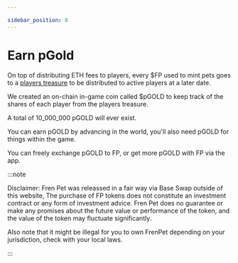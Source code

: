 ```yaml
---

sidebar_position: 8
---
```


# Earn pGold

On top of distributing ETH fees to players, every $FP used to mint pets goes to a [players treasure](https://basescan.org/token/0xff0c532fdb8cd566ae169c1cb157ff2bdc83e105?a=0x038d3417508aecf2889f79ebff61b32564282534) to be distributed to active players at a later date.

We created an on-chain in-game coin called $pGOLD to keep track of the shares of each player from the players treasure.

A total of 10_000_000 pGOLD will ever exist.

You can earn pGOLD by advancing in the world, you'll also need pGOLD for things within the game.

You can freely exchange pGOLD to FP, or get more pGOLD with FP via the app. 



:::note

Disclaimer: Fren Pet was releassed in a fair way via Base Swap outside of this website, The purchase of FP tokens does not constitute an investment contract or any form of investment advice. Fren Pet does no guarantee or make any promises about the future value or performance of the token, and the value of the token may fluctuate significantly.

Also note that it might be illegal for you to own FrenPet depending on your jurisdiction, check with your local laws.

:::